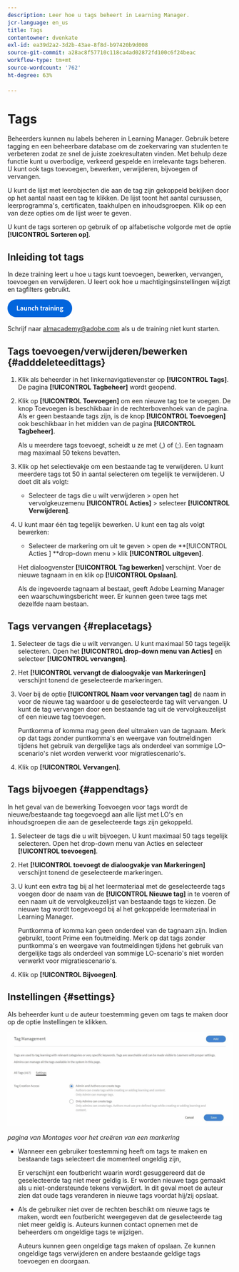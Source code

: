 ```yaml
---
description: Leer hoe u tags beheert in Learning Manager.
jcr-language: en_us
title: Tags
contentowner: dvenkate
exl-id: ea39d2a2-3d2b-43ae-8f8d-b97420b9d008
source-git-commit: a28ac8f57710c118ca4ad02872fd100c6f24beac
workflow-type: tm+mt
source-wordcount: '762'
ht-degree: 63%

---
```


# Tags

Beheerders kunnen nu labels beheren in Learning Manager. Gebruik betere tagging en een beheerbare database om de zoekervaring van studenten te verbeteren zodat ze snel de juiste zoekresultaten vinden. Met behulp deze functie kunt u overbodige, verkeerd gespelde en irrelevante tags beheren. U kunt ook tags toevoegen, bewerken, verwijderen, bijvoegen of vervangen.

U kunt de lijst met leerobjecten die aan de tag zijn gekoppeld bekijken door op het aantal naast een tag te klikken. De lijst toont het aantal cursussen, leerprogramma&#39;s, certificaten, taakhulpen en inhoudsgroepen. Klik op een van deze opties om de lijst weer te geven.

U kunt de tags sorteren op gebruik of op alfabetische volgorde met de optie **[!UICONTROL Sorteren op]**.

## Inleiding tot tags

In deze training leert u hoe u tags kunt toevoegen, bewerken, vervangen, toevoegen en verwijderen. U leert ook hoe u machtigingsinstellingen wijzigt en tagfilters gebruikt.

[![ knoop ](assets/launch-training-button.png) ](https://content.adobelearningmanageracademy.com/app/learner?accountId=98632#/course/8318920)

Schrijf naar <almacademy@adobe.com> als u de training niet kunt starten.

## Tags toevoegen/verwijderen/bewerken {#adddeleteedittags}

1. Klik als beheerder in het linkernavigatievenster op **[!UICONTROL Tags]**. De pagina **[!UICONTROL Tagbeheer]** wordt geopend.
1. Klik op **[!UICONTROL Toevoegen]** om een nieuwe tag toe te voegen. De knop Toevoegen is beschikbaar in de rechterbovenhoek van de pagina. Als er geen bestaande tags zijn, is de knop **[!UICONTROL Toevoegen]** ook beschikbaar in het midden van de pagina **[!UICONTROL Tagbeheer]**.

   Als u meerdere tags toevoegt, scheidt u ze met (,) of (;). Een tagnaam mag maximaal 50 tekens bevatten.

1. Klik op het selectievakje om een bestaande tag te verwijderen. U kunt meerdere tags tot 50 in aantal selecteren om tegelijk te verwijderen. U doet dit als volgt:

   * Selecteer de tags die u wilt verwijderen > open het vervolgkeuzemenu **[!UICONTROL Acties]** > selecteer **[!UICONTROL Verwijderen]**.

1. U kunt maar één tag tegelijk bewerken. U kunt een tag als volgt bewerken:

   * Selecteer de markering om uit te geven > open de **[!UICONTROL  Acties ] **drop-down menu > klik **[!UICONTROL uitgeven]**.

   Het dialoogvenster **[!UICONTROL Tag bewerken]** verschijnt. Voer de nieuwe tagnaam in en klik op **[!UICONTROL Opslaan]**.

   Als de ingevoerde tagnaam al bestaat, geeft Adobe Learning Manager een waarschuwingsbericht weer. Er kunnen geen twee tags met dezelfde naam bestaan.

## Tags vervangen {#replacetags}

1. Selecteer de tags die u wilt vervangen. U kunt maximaal 50 tags tegelijk selecteren. Open het **[!UICONTROL drop-down menu van Acties]** en selecteer **[!UICONTROL vervangen]**.
1. Het **[!UICONTROL vervangt de dialoogvakje van Markeringen]** verschijnt tonend de geselecteerde markeringen.

1. Voer bij de optie **[!UICONTROL Naam voor vervangen tag]** de naam in voor de nieuwe tag waardoor u de geselecteerde tag wilt vervangen. U kunt de tag vervangen door een bestaande tag uit de vervolgkeuzelijst of een nieuwe tag toevoegen.

   Puntkomma of komma mag geen deel uitmaken van de tagnaam.  Merk op dat tags zonder puntkomma&#39;s en weergave van foutmeldingen tijdens het gebruik van dergelijke tags als onderdeel van sommige LO-scenario&#39;s niet worden verwerkt voor migratiescenario&#39;s.

1. Klik op **[!UICONTROL Vervangen]**.

## Tags bijvoegen {#appendtags}

In het geval van de bewerking Toevoegen voor tags wordt de nieuwe/bestaande tag toegevoegd aan alle lijst met LO&#39;s en inhoudsgroepen die aan de geselecteerde tags zijn gekoppeld.

1. Selecteer de tags die u wilt bijvoegen. U kunt maximaal 50 tags tegelijk selecteren. Open het drop-down menu van Acties en selecteer **[!UICONTROL toevoegen]**.
1. Het **[!UICONTROL toevoegt de dialoogvakje van Markeringen]** verschijnt tonend de geselecteerde markeringen.
1. U kunt een extra tag bij al het leermateriaal met de geselecteerde tags voegen door de naam van de **[!UICONTROL Nieuwe tag]** in te voeren of een naam uit de vervolgkeuzelijst van bestaande tags te kiezen. De nieuwe tag wordt toegevoegd bij al het gekoppelde leermateriaal in Learning Manager.

   Puntkomma of komma kan geen onderdeel van de tagnaam zijn. Indien gebruikt, toont Prime een foutmelding. Merk op dat tags zonder puntkomma&#39;s en weergave van foutmeldingen tijdens het gebruik van dergelijke tags als onderdeel van sommige LO-scenario&#39;s niet worden verwerkt voor migratiescenario&#39;s.

1. Klik op **[!UICONTROL Bijvoegen]**.

## Instellingen {#settings}

Als beheerder kunt u de auteur toestemming geven om tags te maken door op de optie Instellingen te klikken.

![](assets/unknown-1.jpeg)

*pagina van Montages voor het creëren van een markering*

* Wanneer een gebruiker toestemming heeft om tags te maken en bestaande tags selecteert die momenteel ongeldig zijn,

  Er verschijnt een foutbericht waarin wordt gesuggereerd dat de geselecteerde tag niet meer geldig is. Er worden nieuwe tags gemaakt als u niet-ondersteunde tekens verwijdert. In dit geval moet de auteur zien dat oude tags veranderen in nieuwe tags voordat hij/zij opslaat.

* Als de gebruiker niet over de rechten beschikt om nieuwe tags te maken, wordt een foutbericht weergegeven dat de geselecteerde tag niet meer geldig is. Auteurs kunnen contact opnemen met de beheerders om ongeldige tags te wijzigen.

  Auteurs kunnen geen ongeldige tags maken of opslaan. Ze kunnen ongeldige tags verwijderen en andere bestaande geldige tags toevoegen en doorgaan.
